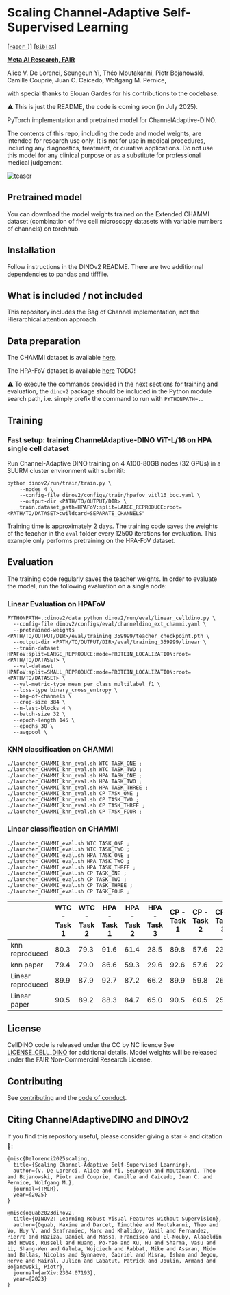 
# Scaling Channel-Adaptive Self-Supervised Learning

 [[`Paper `](https://openreview.net/forum?id=pT8sgtRVAf))] [[`BibTeX`](#citing-channeladaptivedino-and-dinov2)]

**[Meta AI Research, FAIR](https://ai.facebook.com/research/)**

Alice V. De Lorenci, Seungeun Yi, Théo Moutakanni, Piotr Bojanowski, Camille Couprie, Juan C. Caicedo, Wolfgang M. Pernice,

with special thanks to Elouan Gardes for his contributions to the codebase. 

:warning: This is just the README, the code is coming soon (in July 2025).

PyTorch implementation and pretrained model for ChannelAdaptive-DINO. 

The contents of this repo, including the code and model weights, are intended for research use only. It is not for use in medical procedures, including any diagnostics, treatment, or curative applications. Do not use this model for any clinical purpose or as a substitute for professional medical judgement.

![teaser](https://github.com/facebookresearch/dinov2/tree/main/docs/ChannelAdaptiveDINO.png)

## Pretrained model

You can download the model weights trained on the Extended CHAMMI dataset (combination of five cell microscopy datasets with variable numbers of channels) on torchhub. 

## Installation

Follow instructions in the DINOv2 README. There are two additionnal dependencies to pandas and tifffile. 

## What is included / not included

This repository includes the Bag of Channel implementation, not the Hierarchical attention approach. 

## Data preparation

The CHAMMI dataset is available [here](https://github.com/chaudatascience/channel_adaptive_models).

The HPA-FoV dataset is available [here]() TODO!


:warning: To execute the commands provided in the next sections for training and evaluation, the `dinov2` package should be included in the Python module search path, i.e. simply prefix the command to run with `PYTHONPATH=.`.

## Training

### Fast setup: training ChannelAdaptive-DINO ViT-L/16 on HPA single cell dataset

Run Channel-Adaptive DINO training on 4 A100-80GB nodes (32 GPUs) in a SLURM cluster environment with submitit:

```shell
python dinov2/run/train/train.py \
    --nodes 4 \
    --config-file dinov2/configs/train/hpafov_vitl16_boc.yaml \
    --output-dir <PATH/TO/OUTPUT/DIR> \
    train.dataset_path=HPAFoV:split=LARGE_REPRODUCE:root=<PATH/TO/DATASET>:wildcard=SEPARATE_CHANNELS"
```

Training time is approximately 2 days.
The training code saves the weights of the teacher in the `eval` folder every 12500 iterations for evaluation.
This example only performs pretraining on the HPA-FoV dataset. 

## Evaluation

The training code regularly saves the teacher weights. In order to evaluate the model, run the following evaluation on a single node:

### Linear Evaluation on HPAFoV

```shell 
PYTHONPATH=.:dinov2/data python dinov2/run/eval/linear_celldino.py \
  --config-file dinov2/configs/eval/channeldino_ext_chammi.yaml \
  --pretrained-weights <PATH/TO/OUTPUT/DIR>/eval/training_359999/teacher_checkpoint.pth \
  --output-dir <PATH/TO/OUTPUT/DIR>/eval/training_359999/linear \
  --train-dataset HPAFoV:split=LARGE_REPRODUCE:mode=PROTEIN_LOCALIZATION:root=<PATH/TO/DATASET> \
  --val-dataset HPAFoV:split=SMALL_REPRODUCE:mode=PROTEIN_LOCALIZATION:root=<PATH/TO/DATASET> \
  --val-metric-type mean_per_class_multilabel_f1 \
  --loss-type binary_cross_entropy \
  --bag-of-channels \
  --crop-size 384 \
  --n-last-blocks 4 \
  --batch-size 32 \
  --epoch-length 145 \
  --epochs 30 \
  --avgpool \ 
```

### KNN classification on CHAMMI

```shell
./launcher_CHAMMI_knn_eval.sh WTC TASK_ONE ;
./launcher_CHAMMI_knn_eval.sh WTC TASK_TWO ;
./launcher_CHAMMI_knn_eval.sh HPA TASK_ONE ;
./launcher_CHAMMI_knn_eval.sh HPA TASK_TWO ;
./launcher_CHAMMI_knn_eval.sh HPA TASK_THREE ;
./launcher_CHAMMI_knn_eval.sh CP TASK_ONE ;
./launcher_CHAMMI_knn_eval.sh CP TASK_TWO ;
./launcher_CHAMMI_knn_eval.sh CP TASK_THREE ;
./launcher_CHAMMI_knn_eval.sh CP TASK_FOUR ;
```

### Linear classification on CHAMMI

```shell
./launcher_CHAMMI_eval.sh WTC TASK_ONE ;
./launcher_CHAMMI_eval.sh WTC TASK_TWO ;
./launcher_CHAMMI_eval.sh HPA TASK_ONE ;
./launcher_CHAMMI_eval.sh HPA TASK_TWO ;
./launcher_CHAMMI_eval.sh HPA TASK_THREE ;
./launcher_CHAMMI_eval.sh CP TASK_ONE ;
./launcher_CHAMMI_eval.sh CP TASK_TWO ;
./launcher_CHAMMI_eval.sh CP TASK_THREE ;
./launcher_CHAMMI_eval.sh CP TASK_FOUR ;
```

|        | WTC - Task 1 | WTC - Task 2 | HPA - Task 1 | HPA - Task 2 | HPA - Task 3 | CP - Task 1 | CP - Task 2 | CP - Task 3 | CP - Task 4 |
| ---    | ---          | ---          | ---          | ---          | ---          | ---         | ---         | ---         | --- |
| knn reproduced  | 80.3 |  79.3 | 91.6 | 61.4 | 28.5 | 89.8 | 57.6 | 23.4 | 18.4 |
| knn paper  | 79.4 |  79.0 | 86.6 | 59.3 | 29.6 | 92.6 | 57.6 | 22.1 | 18.5 |
| Linear reproduced | 89.9 | 87.9  | 92.7 | 87.2 | 66.2 | 89.9 | 59.8 | 26.6 | 32.5|
| Linear paper | 90.5 |  89.2 | 88.3 | 84.7 | 65.0 | 90.5 | 60.5 | 25.8 | 32.7|


## License

CellDINO code is released under the CC by NC licence See [LICENSE_CELL_DINO](LICENSE_CELL_DINO) for additional details.
Model weights will be released under the FAIR Non-Commercial Research License.

## Contributing

See [contributing](CONTRIBUTING.md) and the [code of conduct](CODE_OF_CONDUCT.md).

## Citing ChannelAdaptiveDINO and DINOv2

If you find this repository useful, please consider giving a star :star: and citation :t-rex::

```
@misc{Delorenci2025scaling,
  title={Scaling Channel-Adaptive Self-Supervised Learning},
  author={V. De Lorenci, Alice and Yi, Seungeun and Moutakanni, Theo and Bojanowski, Piotr and Couprie, Camille and Caicedo, Juan C. and  Pernice, Wolfgang M.},
  journal={TMLR},
  year={2025}
}
```

```
@misc{oquab2023dinov2,
  title={DINOv2: Learning Robust Visual Features without Supervision},
  author={Oquab, Maxime and Darcet, Timothée and Moutakanni, Theo and Vo, Huy V. and Szafraniec, Marc and Khalidov, Vasil and Fernandez, Pierre and Haziza, Daniel and Massa, Francisco and El-Nouby, Alaaeldin and Howes, Russell and Huang, Po-Yao and Xu, Hu and Sharma, Vasu and Li, Shang-Wen and Galuba, Wojciech and Rabbat, Mike and Assran, Mido and Ballas, Nicolas and Synnaeve, Gabriel and Misra, Ishan and Jegou, Herve and Mairal, Julien and Labatut, Patrick and Joulin, Armand and Bojanowski, Piotr},
  journal={arXiv:2304.07193},
  year={2023}
}
```


